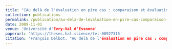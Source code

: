 ```yaml
---
title: "{Au delà de l'évaluation en pire cas : comparaison et évaluation en moyenne de processus d'optimisation pour le problème du vertex cover et des arbres de connexion de groupes dynamiques.}"
collection: publications
permalink: /publication/au-dela-de-levaluation-en-pire-cas-comparaison-et-evaluation-en-moyenne-de-processus-doptimisation-p
date: 2009-11-01
venue: 'Université d'Evry-Val d'Essonne'
paperurl: 'https://theses.hal.science/tel-00927315'
citation: 'François Delbot. "Au delà de l'évaluation en pire cas : comparaison et évaluation en moyenne de processus d'optimisation pour le problème du vertex cover et des arbres de connexion de groupes dynamiques.". Université d'Evry-Val d'Essonne, 2009.'
---
```


